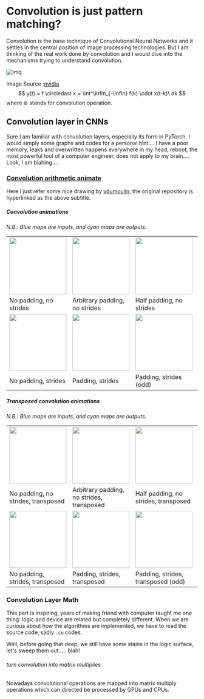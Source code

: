 # Convolution is just pattern matching?

Convolution is the base technique of Convolutional Neural Networks and it settles in the central position of image processing technologies. But I am thinking of the real work done by convolution and I would dive into the mechanisms trying to understand convolution.

![img](https://developer.nvidia.com/sites/default/files/pictures/2018/convolution-1.png)

Image Source :[nvidia](https://developer.nvidia.com/discover/convolution)
$$
y(t) = f \circledast x = \int^\infin_{-\infin} f(k) \cdot x(t-k)\ dk
$$
where $\circledast$ stands for convolution operation.

## Convolution layer in CNNs

Sure I am familiar with convolution layers, especially its form in PyTorch. I would simply some graphs and codes for a personal hint.... I have a poor memory, leaks and overwritten happens everywhere in my head, reboot, the most powerful tool of a computer engineer, does not apply to my brain.... Look, I am blahing....



### [Convolution arithmetic animate](https://github.com/vdumoulin/conv_arithmetic)

Here I just refer some nice drawing by [vdumoulin](https://github.com/vdumoulin), the original repository is hyperlinked as the above subtitle.


##### Convolution animations

_N.B.: Blue maps are inputs, and cyan maps are outputs._

<table style="width:100%; table-layout:fixed;">
  <tr>
    <td><img width="150px" src="https://github.com/vdumoulin/conv_arithmetic/raw/master/gif/no_padding_no_strides.gif"></td>
    <td><img width="150px" src="https://github.com/vdumoulin/conv_arithmetic/raw/master/gif/arbitrary_padding_no_strides.gif"></td>
    <td><img width="150px" src="https://github.com/vdumoulin/conv_arithmetic/raw/master/gif/same_padding_no_strides.gif"></td>
    <td><img width="150px" src="https://github.com/vdumoulin/conv_arithmetic/raw/master/gif/full_padding_no_strides.gif"></td>
  </tr>
  <tr>
    <td>No padding, no strides</td>
    <td>Arbitrary padding, no strides</td>
    <td>Half padding, no strides</td>
    <td>Full padding, no strides</td>
  </tr>
  <tr>
    <td><img width="150px" src="https://github.com/vdumoulin/conv_arithmetic/raw/master/gif/no_padding_strides.gif"></td>
    <td><img width="150px" src="https://github.com/vdumoulin/conv_arithmetic/raw/master/gif/padding_strides.gif"></td>
    <td><img width="150px" src="https://github.com/vdumoulin/conv_arithmetic/raw/master/gif/padding_strides_odd.gif"></td>
    <td></td>
  </tr>
  <tr>
    <td>No padding, strides</td>
    <td>Padding, strides</td>
    <td>Padding, strides (odd)</td>
    <td></td>
  </tr>
</table>

##### Transposed convolution animations

_N.B.: Blue maps are inputs, and cyan maps are outputs._

<table style="width:100%; table-layout:fixed;">
  <tr>
    <td><img width="150px" src="https://github.com/vdumoulin/conv_arithmetic/raw/master/gif/no_padding_no_strides_transposed.gif"></td>
    <td><img width="150px" src="https://github.com/vdumoulin/conv_arithmetic/raw/master/gif/arbitrary_padding_no_strides_transposed.gif"></td>
    <td><img width="150px" src="https://github.com/vdumoulin/conv_arithmetic/raw/master/gif/same_padding_no_strides_transposed.gif"></td>
    <td><img width="150px" src="https://github.com/vdumoulin/conv_arithmetic/raw/master/gif/full_padding_no_strides_transposed.gif"></td>
  </tr>
  <tr>
    <td>No padding, no strides, transposed</td>
    <td>Arbitrary padding, no strides, transposed</td>
    <td>Half padding, no strides, transposed</td>
    <td>Full padding, no strides, transposed</td>
  </tr>
  <tr>
    <td><img width="150px" src="https://github.com/vdumoulin/conv_arithmetic/raw/master/gif/no_padding_strides_transposed.gif"></td>
    <td><img width="150px" src="https://github.com/vdumoulin/conv_arithmetic/raw/master/gif/padding_strides_transposed.gif"></td>
    <td><img width="150px" src="https://github.com/vdumoulin/conv_arithmetic/raw/master/gif/padding_strides_odd_transposed.gif"></td>
    <td></td>
  </tr>
  <tr>
    <td>No padding, strides, transposed</td>
    <td>Padding, strides, transposed</td>
    <td>Padding, strides, transposed (odd)</td>
    <td></td>
  </tr>
</table>

### Convolution Layer Math

This part is inspiring, years of making friend with computer taught me one thing: logic and device are related but completely different. When we are curious about how the algorithms are implemented, we have to read the source code, sadly `.cu` codes.

Well, before going that deep, we still have some stains in the logic surface, let's sweep them out..... blah!

###### turn convolution into matrix multiplies

Nowadays convolutional operations are mapped into matrix multiply operations which can directed be processed by GPUs and CPUs.

